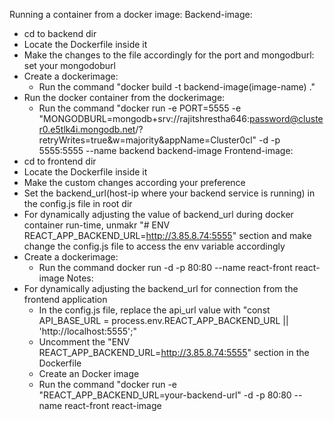 Running a container from a docker image:
Backend-image:
  - cd to backend dir
  - Locate the Dockerfile inside it
  - Make the changes to the file accordingly for the port and mongodburl: set your mongodoburl
  - Create a dockerimage:
      - Run the command "docker build -t backend-image(image-name) ."
  - Run the docker container from the dockerimage:
      - Run the command "docker run -e PORT=5555 -e "MONGODBURL=mongodb+srv://rajitshrestha646:password@cluster0.e5tlk4i.mongodb.net/?retryWrites=true&w=majority&appName=Cluster0cl" -d -p 5555:5555 --name backend backend-image
Frontend-image:
  - cd to frontend dir
  - Locate the Dockerfile inside it
  - Make the custom changes according your preference
  - Set the backend_url(host-ip where your backend service is running) in the config.js file in root dir
  - For dynamically adjusting the value of backend_url during docker container run-time, unmakr "# ENV REACT_APP_BACKEND_URL=http://3.85.8.74:5555" section and make change the config.js file to access the env variable accordingly
  - Create a dockerimage:
      - Run the command docker run -d -p 80:80 --name react-front react-image
Notes:
- For dynamically adjusting the backend_url for connection from the frontend application
    - In the config.js file, replace the api_url value with "const API_BASE_URL = process.env.REACT_APP_BACKEND_URL || 'http://localhost:5555';"
    - Uncomment the "ENV REACT_APP_BACKEND_URL=http://3.85.8.74:5555" section in the Dockerfile
    - Create an Docker image
    - Run the command "docker run -e "REACT_APP_BACKEND_URL=your-backend-url" -d -p 80:80 --name react-front react-image

